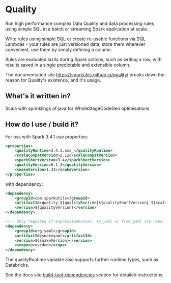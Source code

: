 # Quality

Run high performance complex Data Quality and data processing rules using simple SQL in a batch or streaming Spark application at scale.

Write rules using simple SQL or create re-usable functions via SQL Lambdas - your rules are just versioned data, store them wherever convenient, use them by simply defining a column.

Rules are evaluated lazily during Spark actions, such as writing a row, with results saved in a single predictable and extensible column.

The documentation site https://sparkutils.github.io/quality/ breaks down the reason for Quality's existence, and it's usage.

## What's it written in?

Scala with sprinklings of java for WholeStageCodeGen optimisations.

## How do I use / build it?

For oss with Spark 3.4.1 use properties:

```xml
<properties>
    <qualityRuntime>3.4.1.oss_</qualityRuntime>
    <scalaCompatVersion>2.12</scalaCompatVersion>
    <sparkShortVersion>3.4</sparkShortVersion>
    <qualityVersion>0.1.3</qualityVersion>
    <snakeVersion>1.33</snakeVersion>
</properties>
```

with dependency:

```xml
<dependency>
    <groupId>com.sparkutils</groupId>
    <artifactId>quality_${qualityRuntime}${qualityShortVersion}_${scalaCompatVersion}</artifactId>
    <version>${qualityVersion}</version>
</dependency>

<!-- Only required if expressionRunner, to_yaml or from_yaml are used.  Provided scope if running on Databricks 1.24 on 12.2 and lower, 1.33 on 13.1 and higher -->
<dependency>
    <groupId>org.yaml</groupId>
    <artifactId>snakeyaml</artifactId>
    <version>${snakeVersion}</version>
    <scope>provided</scope>
</dependency>

```

The qualityRuntime variable also supports further runtime types, such as Databricks.  

See the docs site [build-tool-dependencies](https://sparkutils.github.io/quality/latest/getting_started/#build-tool-dependencies) section for detailed instructions.
